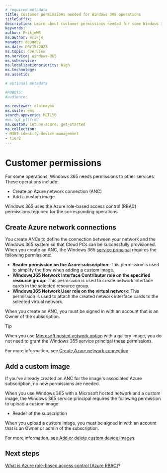 ```yaml
---
# required metadata
title: Customer permissions needed for Windows 365 operations
titleSuffix:
description: Learn about customer permissions needed for some Windows 365 operations
keywords:
author: ErikjeMS  
ms.author: erikje
manager: dougeby
ms.date: 06/15/2023
ms.topic: overview
ms.service: windows-365
ms.subservice:
ms.localizationpriority: high
ms.technology:
ms.assetid: 

# optional metadata

#ROBOTS:
#audience:

ms.reviewer: elaineyou
ms.suite: ems
search.appverid: MET150
#ms.tgt_pltfrm:
ms.custom: intune-azure; get-started
ms.collection:
- M365-identity-device-management
- tier2
---
```


# Customer permissions

For some operations, Windows 365 needs permissions to other services. These operations include:

- Create an Azure network connection (ANC)
- Add a custom image

Windows 365 uses the Azure role-based access control (RBAC) permissions required for the corresponding operations.

## Create Azure network connections

You create ANCs to define the connection between your network and the Windows 365 system so that Cloud PCs can be successfully provisioned. When you create an ANC, the Windows 365 [service principal](/azure/active-directory/fundamentals/service-accounts-introduction-azure#service-principals) requires the following permissions:

- **Reader permission on the Azure subscription**: This permission is used to simplify the flow when adding a custom image.
- **Windows365 Network Interface Contributor role on the specified resource group**: This permission is used to create network interface cards in the selected resource group.
- **Windows365 Network User role on the virtual network**: This permission is used to attach the created network interface cards to the selected virtual network. 

When you create an ANC, you must be signed in with an account that is an Owner of the subscription. 

> [!TIP]
> When you use [Microsoft hosted network option](architecture.md#virtual-network-connectivity) with a gallery image, you do not need to grant the Windows 365 service principal these permissions.

For more information, see [Create Azure network connection](create-azure-network-connection.md).

## Add a custom image

If you’ve already created an ANC for the image's associated Azure subscription, no new permissions are needed.

When you use Windows 365 with a Microsoft hosted network and a custom image, the Windows 365 service principal requires the following permission to upload a custom image:

- Reader of the subscription

When you upload a custom image, you must be signed in with an account that is an Owner or admin of the subscription.

For more information, see [Add or delete custom device images](add-device-images.md).

<!-- ########################## -->
## Next steps

[What is Azure role-based access control (Azure RBAC)](/azure/role-based-access-control/overview)?
